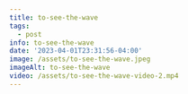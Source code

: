```yaml
---
title: to-see-the-wave
tags:
  - post
info: to-see-the-wave
date: '2023-04-01T23:31:56-04:00'
image: /assets/to-see-the-wave.jpeg
imageAlt: to-see-the-wave
video: /assets/to-see-the-wave-video-2.mp4
---
```


